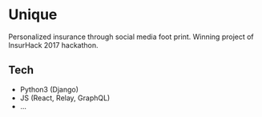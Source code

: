 # Unique

Personalized insurance through social media foot print. Winning project of InsurHack 2017 hackathon.

## Tech

- Python3 (Django)
- JS (React, Relay, GraphQL)
- ...
